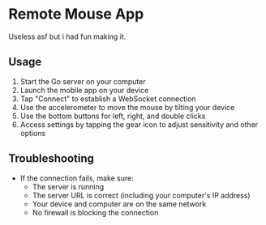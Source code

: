 # Remote Mouse App

Useless asf but i had fun making it.

## Usage

1. Start the Go server on your computer
2. Launch the mobile app on your device
3. Tap "Connect" to establish a WebSocket connection
4. Use the accelerometer to move the mouse by tilting your device
5. Use the bottom buttons for left, right, and double clicks
6. Access settings by tapping the gear icon to adjust sensitivity and other options

## Troubleshooting

- If the connection fails, make sure:
  - The server is running
  - The server URL is correct (including your computer's IP address)
  - Your device and computer are on the same network
  - No firewall is blocking the connection
